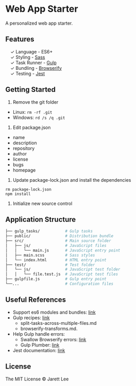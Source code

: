 
# Web App Starter

A personalized web app starter.

## Features

&nbsp; &nbsp; ✓ Language - ES6+<br>
&nbsp; &nbsp; ✓ Styling - [Sass](http://sass-lang.com/)<br>
&nbsp; &nbsp; ✓ Task Runner - [Gulp](http://gulpjs.com/)<br>
&nbsp; &nbsp; ✓ Bundling - [Browserify](http://browserify.org/)<br>
&nbsp; &nbsp; ✓ Testing - [Jest](https://facebook.github.io/jest/)<br>

## Getting Started

1. Remove the git folder
  - Linux: `rm -rf .git`
  - Windows: `rd /s /q .git`
1. Edit package.json
  - name
  - description
  - repository
  - author
  - license
  - bugs
  - homepage
1. Update package-lock.json and install the dependencies
```
rm package-lock.json
npm install
```
1. Initialize new source control

## Application Structure

```bash
├── gulp_tasks/           # Gulp tasks
├── public/               # Distribution bundle
├── src/                  # Main source folder
│   ├── js/               # JavaScript files
│   │   └── main.js       # JavaScript entry point
│   ├── main.scss         # Sass styles
│   └── index.html        # HTML entry point
├── test/                 # Test folder
│   └── js/               # JavaScript test folder
│   │   └── file.test.js  # JavaScript test files
├── gulpfile.js           # Gulp entry point
└──...                    # Configuration files
```

## Useful References

- Support es6 modules and bundles:
[link](https://web.archive.org/web/20180423230214/https://www.contentful.com/blog/2017/04/04/es6-modules-support-lands-in-browsers-is-it-time-to-rethink-bundling/)
- Gulp recipes:
[link](https://github.com/gulpjs/gulp/tree/master/docs/recipes)
  - split-tasks-across-multiple-files.md
  - browserify-transforms.md.
- Help Gulp handle errors:
  - Swallow Browserify errors:
  [link](https://gist.github.com/shovon/c876f9760c6bc74c96b4)
  - Gulp Plumber:
  [link](https://scotch.io/tutorials/prevent-errors-from-crashing-gulp-watch)
- Jest documentation:
[link](https://facebook.github.io/jest/docs/en/getting-started.html)

## License

The MIT License © Jarett Lee
